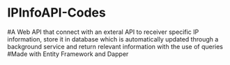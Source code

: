 # IPInfoAPI-Codes
#A Web API that connect with an exteral API to receiver specific IP information, store it in database which is automatically updated through a background service and return relevant information with the use of queries
#Made with Entity Framework and Dapper
